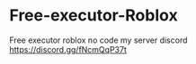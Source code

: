 # Free-executor-Roblox
Free executor roblox no code my server discord https://discord.gg/fNcmQqP37t
